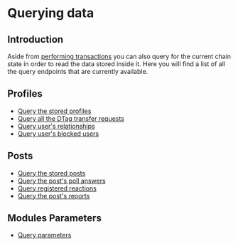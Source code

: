 # Querying data

## Introduction

Aside from [performing transactions](perform-transactions.md) you can also query for the current chain state in order to
read the data stored inside it. Here you will find a list of all the query endpoints that are currently available.

## Profiles

- [Query the stored profiles](queries/profiles/profile.md)
- [Query all the DTag transfer requests](queries/profiles/user-dtag-requests.md)
- [Query user's relationships](queries/profiles/user-relationships.md)
- [Query user's blocked users](queries/profiles/user-blocks.md)

## Posts

- [Query the stored posts](queries/staging/posts.md)
- [Query the post's poll answers](queries/staging/poll-answers.md)
- [Query registered reactions](queries/staging/reactions.md)
- [Query the post's reports](queries/staging/reports.md)

## Modules Parameters
- [Query parameters](queries/staging/params.md)